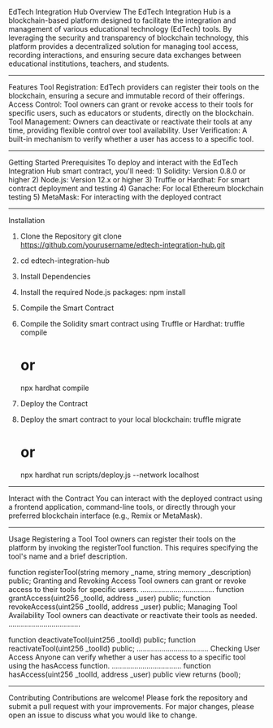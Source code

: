 EdTech Integration Hub
Overview
The EdTech Integration Hub is a blockchain-based platform designed to facilitate the integration and management of various educational technology (EdTech) tools. By leveraging the security and transparency of blockchain technology, this platform provides a decentralized solution for managing tool access, recording interactions, and ensuring secure data exchanges between educational institutions, teachers, and students.
______________________________________________________________________________________________________________
Features
  Tool Registration: EdTech providers can register their tools on the blockchain, ensuring a secure and immutable record of their offerings.
  Access Control: Tool owners can grant or revoke access to their tools for specific users, such as educators or students, directly on the blockchain.
  Tool Management: Owners can deactivate or reactivate their tools at any time, providing flexible control over tool availability.
  User Verification: A built-in mechanism to verify whether a user has access to a specific tool.
______________________________________________________________________________________________________________
Getting Started
  Prerequisites
    To deploy and interact with the EdTech Integration Hub smart contract, you'll need:
      1) Solidity: Version 0.8.0 or higher
      2) Node.js: Version 12.x or higher
      3) Truffle or Hardhat: For smart contract deployment and testing
      4) Ganache: For local Ethereum blockchain testing
      5) MetaMask: For interacting with the deployed contract
______________________________________________________________________________________________________________
Installation

1) Clone the Repository
    git clone https://github.com/yourusername/edtech-integration-hub.git
3) cd edtech-integration-hub
4) Install Dependencies
5) Install the required Node.js packages:
    npm install
6) Compile the Smart Contract

7) Compile the Solidity smart contract using Truffle or Hardhat:
    truffle compile
    # or
    npx hardhat compile

8) Deploy the Contract

9) Deploy the smart contract to your local blockchain:
    truffle migrate
    # or
    npx hardhat run scripts/deploy.js --network localhost
_______________________________________________________________________________________________________________
Interact with the Contract
You can interact with the deployed contract using a frontend application, command-line tools, or directly through your preferred blockchain interface (e.g., Remix or MetaMask).
______________________________________________________________________________________________________________
Usage
Registering a Tool
Tool owners can register their tools on the platform by invoking the registerTool function. This requires specifying the tool's name and a brief description.

function registerTool(string memory _name, string memory _description) public;
Granting and Revoking Access
Tool owners can grant or revoke access to their tools for specific users.
....................................
function grantAccess(uint256 _toolId, address _user) public;
function revokeAccess(uint256 _toolId, address _user) public;
Managing Tool Availability
Tool owners can deactivate or reactivate their tools as needed.
...................................

function deactivateTool(uint256 _toolId) public;
function reactivateTool(uint256 _toolId) public;
...................................
Checking User Access
Anyone can verify whether a user has access to a specific tool using the hasAccess function.
..................................
function hasAccess(uint256 _toolId, address _user) public view returns (bool);

______________________________________________________________________________________________________________
Contributing
Contributions are welcome! Please fork the repository and submit a pull request with your improvements. For major changes, please open an issue to discuss what you would like to change.
